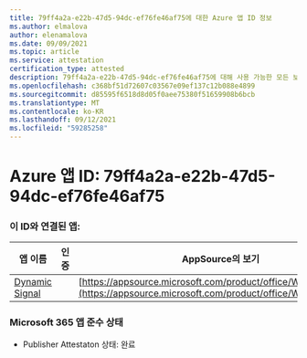 ```yaml
---
title: 79ff4a2a-e22b-47d5-94dc-ef76fe46af75에 대한 Azure 앱 ID 정보
ms.author: elmalova
author: elenamalova
ms.date: 09/09/2021
ms.topic: article
ms.service: attestation
certification_type: attested
description: 79ff4a2a-e22b-47d5-94dc-ef76fe46af75에 대해 사용 가능한 모든 보안 및 규정 준수 정보입니다.
ms.openlocfilehash: c368bf51d72607c03567e09ef137c12b088e4899
ms.sourcegitcommit: d85595f6518d8d05f0aee75380f51659908b6bcb
ms.translationtype: MT
ms.contentlocale: ko-KR
ms.lasthandoff: 09/12/2021
ms.locfileid: "59285258"
---
```

# <a name="azure-app-id-79ff4a2a-e22b-47d5-94dc-ef76fe46af75"></a>Azure 앱 ID: 79ff4a2a-e22b-47d5-94dc-ef76fe46af75


### <a name="apps-associated-with-this-id"></a>이 ID와 연결된 앱:
| **앱 이름** | **인증** | **AppSource의 보기** |
|--------------|---------------|-----------------------|
| [Dynamic Signal](https://docs.microsoft.com/microsoft-365-app-certification/forward/WA200000102) |  | [https://appsource.microsoft.com/product/office/WA200000102](https://appsource.microsoft.com/product/office/WA200000102) |

### <a name="microsoft-365-app-compliance-status"></a>Microsoft 365 앱 준수 상태
- Publisher Attestaton 상태: 완료
